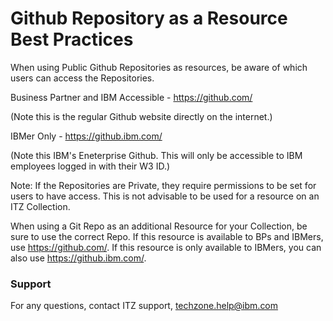 # Github Repository as a Resource Best Practices

When using Public Github Repositories as resources, be aware of which users can access the Repositories.

Business Partner and IBM Accessible - https://github.com/  

(Note this is the regular Github website directly on the internet.)

IBMer Only - https://github.ibm.com/

(Note this IBM's Eneterprise Github. This will only be accessible to IBM employees logged in with their W3 ID.)

Note: If the Repositories are Private, they require permissions to be set for users to have access. This is not advisable to be used for a resource on an ITZ Collection.

When using a Git Repo as an additional Resource for your Collection, be sure to use the correct Repo. If this resource is available to BPs and IBMers, use https://github.com/. If this resource is only available to IBMers, you can also use https://github.ibm.com/.


### Support

For any questions, contact ITZ support, techzone.help@ibm.com
